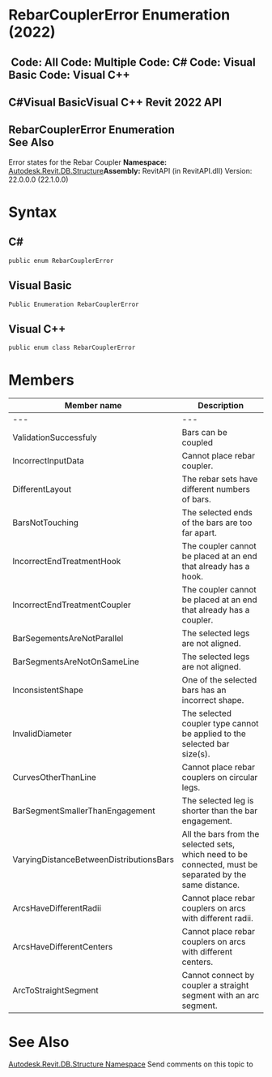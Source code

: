 # RebarCouplerError Enumeration (2022)

﻿
 Code: All Code: Multiple Code: C# Code: Visual Basic Code: Visual C++   
---  
C#Visual BasicVisual C++
Revit 2022 API  
---  
RebarCouplerError Enumeration  
See Also  
---  
Error states for the Rebar Coupler 
**Namespace:** [Autodesk.Revit.DB.Structure](d586b341-f687-9d90-e96d-255806b7d4fc.md "Autodesk.Revit.DB.Structure Namespace")**Assembly:** RevitAPI (in RevitAPI.dll) Version: 22.0.0.0 (22.1.0.0)
# Syntax
C#  
---  
```text
public enum RebarCouplerError
```
  
Visual Basic  
---  
```text
Public Enumeration RebarCouplerError
```
  
Visual C++  
---  
```text
public enum class RebarCouplerError
```
  
# Members
| Member name | Description |
| --- | --- |
| --- | --- |
| ValidationSuccessfuly | Bars can be coupled |
| IncorrectInputData | Cannot place rebar coupler. |
| DifferentLayout | The rebar sets have different numbers of bars. |
| BarsNotTouching | The selected ends of the bars are too far apart. |
| IncorrectEndTreatmentHook | The coupler cannot be placed at an end that already has a hook. |
| IncorrectEndTreatmentCoupler | The coupler cannot be placed at an end that already has a coupler. |
| BarSegementsAreNotParallel | The selected legs are not aligned. |
| BarSegmentsAreNotOnSameLine | The selected legs are not aligned. |
| InconsistentShape | One of the selected bars has an incorrect shape. |
| InvalidDiameter | The selected coupler type cannot be applied to the selected bar size(s). |
| CurvesOtherThanLine | Cannot place rebar couplers on circular legs. |
| BarSegmentSmallerThanEngagement | The selected leg is shorter than the bar engagement. |
| VaryingDistanceBetweenDistributionsBars | All the bars from the selected sets, which need to be connected, must be separated by the same distance. |
| ArcsHaveDifferentRadii | Cannot place rebar couplers on arcs with different radii. |
| ArcsHaveDifferentCenters | Cannot place rebar couplers on arcs with different centers. |
| ArcToStraightSegment | Cannot connect by coupler a straight segment with an arc segment. |

# See Also
[Autodesk.Revit.DB.Structure Namespace](d586b341-f687-9d90-e96d-255806b7d4fc.md "Autodesk.Revit.DB.Structure Namespace")
Send comments on this topic to 